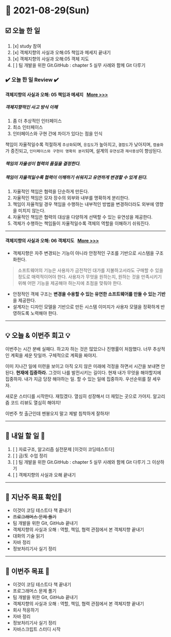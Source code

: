 # 📆 2021-08-29(Sun)
## ☑️ 오늘 한 일 
1. [x] study 참여
2. [x] 객체지향의 사실과 오해:05 책임과 메세지 끝내기
3. [x] 객체지향의 사실과 오해:05 객체 지도
4. [ ] 팀 개발을 위한 Git.GitHub : chapter 5 실무 사례와 함께 Git 다루기 

### ✔️ 오늘 한 일 Review ✔️

#### 객체지향의 사실과 오해: 05 책임과 메세지  &nbsp; [More >>>](https://github.com/Kyuwon53/library_books_record/blob/main/The_Essence_of_Object-Orientation/Chapter05-Responsibilities_Messages.md)
##### 객체지향적인 사고 방식 이해 
1. 좀 더 추상적인 인터페이스
2. 최소 인터페이스
3. 인터페이스와 구현 간에 차이가 있다는 점을 인식 
  
책임이 자율적일수록 적절하게 `추상화`되며, `응집도`가 높아지고, `결합도`가 낮아지며, `캡슐화`가 증진되고,
`인터페이스와 구현이 명확히 분리`되며, 설계의 `유연성`과 `재사용성`이 향상된다. 

##### 책임의 자율성이 협력의 품질을 결정한다.

##### 책임이 자율적일수록 협력이 이해하기 쉬워지고 유연하게 변경할 수 있게 된다.
1. 자율적인 책임은 협력을 단순하게 만든다.
2. 자율적인 책임은 모자 장수의 외부와 내부를 명확하게 분리한다. 
3. 책임이 자율적일 경우 책임을 수행하는 내부적인 방법을 변경하더라도 외부에 영향을 미치지 않는다. 
4. 자율적인 책임은 협력의 대상을 다양하게 선택할 수 있는 유연성을 제공한다. 
5. 객체가 수행하는 책임들이 자율적일수록 객체의 역할을 이해하기 쉬워진다. 
***

#### 객체지향의 사실과 오해: 06 객체지도  &nbsp; [More >>>](https://github.com/Kyuwon53/library_books_record/blob/main/The_Essence_of_Object-Orientation/Chapter06-Objects_Map.md)
- 객체지향은 자주 변경되는 기능이 아니라 안정적인 구조를 기반으로 시스템을 구조화한다.
> 소프트웨어의 기능은 사용자가 금전적인 대가를 지불하고서라도 구매할 수 있을 정도로 매력적이어야 한다. 
> 사용자가 무엇을 원하는지, 원하는 것을 만족시키기 위해 어떤 기능을 제공해야 하는지에 초점을 맞춰야 한다. 
> 
- 안정적인 객체 구조는 **변경을 수용할 수 있는 유연한 소프트웨어를 만들 수 있는 기반**을 제공한다. 
- 설계자는 디자인 모델을 기반으로 만든 시스템 이미지가 사용자 모델을 정확하게 반영하도록 노력해야 한다. 

***

## 💡 오늘 & 이번주 회고  💡

이번주는 시간 분배 실패다. 하고자 하는 것은 많았으나 진행률이 처참했다. 너무 추상적인 계획을 세운 탓일까. 구체적으로 계획을 짜야지.

이미 지나간 일에 미련을 보이고 아직 오지 않은 미래에 걱정을 하면서 시간을 보내면 안된다. **현재에 집중하라.** 그것이 나를 발전시키는 길이다.
현재 내가 무엇을 해야할지에 집중하자. 내가 지금 당장 해야하는 일. 할 수 있는 일에 집중하자. 우선순위를 잘 세우자. 

새로운 스터디를 시작한다. 재밌겠다. 열심히 성장해서 더 재밌는 곳으로 가야지. 알고리즘 코드 리뷰도 열심히 해야지!  

이번주 첫 출근인데 멘붕오지 말고 제발 침착하게 잘하자! 


***

## 🎯 내일 할 일 🎯
1. [ ] 자료구조, 알고리즘 실전문제 [이것이 코딩테스트다] 
2. [ ] 금/토 수업 정리   
3. [ ] 팀 개발을 위한 Git.GitHub : chapter 5 실무 사례와 함께 Git 다루기 그 이상하기  
4. [ ] 객체지향의 사실과 오해 끝내기 
***
## 🏁 지난주 목표 확인🏁
- 이것이 코딩 테스트다 책 끝내기
- ~~프로그래머스 문제 풀기~~ 
- 팀 개발을 위한 Git, GitHub 끝내기
- 객체지향의 사실과 오해 : 역할, 책임, 협력 관점에서 본 객체지향 끝내기
- 대화의 기술 읽기
- 자바 정리 
- 정보처리기사 실기 정리 
***
## 🏁 이번주 목표 🏁
- 이것이 코딩 테스트다 책 끝내기
- 프로그래머스 문제 풀기 
- 팀 개발을 위한 Git, GitHub 끝내기
- 객체지향의 사실과 오해 : 역할, 책임, 협력 관점에서 본 객체지향 끝내기
- 회사 적응하기 
- 자바 정리 
- 정보처리기사 실기 정리
- 자바스크립트 스터디 시작
